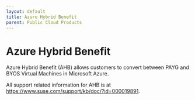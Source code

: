 ```yaml
---
layout: default
title: Azure Hybrid Benefit
parent: Public Cloud Products
---
```


# Azure Hybrid Benefit

Azure Hybrid Benefit (AHB) allows customers to convert between PAYG and BYOS Virtual Machines in Microsoft Azure.

All support related information for AHB is at <https://www.suse.com/support/kb/doc/?id=000019891>.
